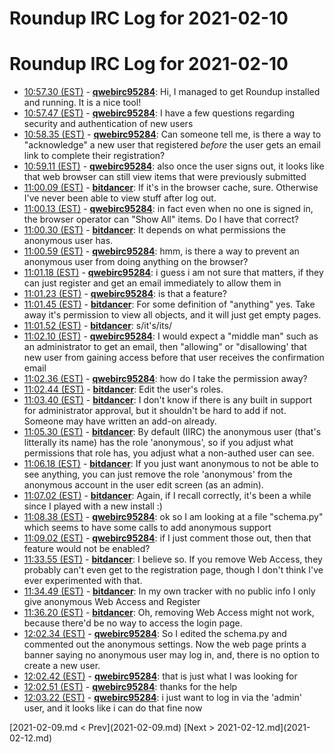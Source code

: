 # Roundup IRC Log for 2021-02-10 #
# Roundup IRC Log for 2021-02-10
* <a href="#10:57.30" id="10:57.30">10:57.30 (EST)</a> - __[qwebirc95284](https://github.com/qwebirc95284)__: Hi, I managed to get Roundup installed and running. It is a nice tool!
* <a href="#10:57.47" id="10:57.47">10:57.47 (EST)</a> - __[qwebirc95284](https://github.com/qwebirc95284)__: I have a few questions regarding security and authentication of new users
* <a href="#10:58.35" id="10:58.35">10:58.35 (EST)</a> - __[qwebirc95284](https://github.com/qwebirc95284)__: Can someone tell me, is there a way to "acknowledge" a new user that registered *before* the user gets an email link to complete their registration?
* <a href="#10:59.11" id="10:59.11">10:59.11 (EST)</a> - __[qwebirc95284](https://github.com/qwebirc95284)__: also once the user signs out, it looks like that web browser can still view items that were previously submitted
* <a href="#11:00.09" id="11:00.09">11:00.09 (EST)</a> - __[bitdancer](https://github.com/bitdancer)__: If it's in the browser cache, sure.  Otherwise I've never been able to view stuff after log out.
* <a href="#11:00.13" id="11:00.13">11:00.13 (EST)</a> - __[qwebirc95284](https://github.com/qwebirc95284)__: in fact even when no one is signed in, the browser operator can "Show All" items. Do I have that correct?
* <a href="#11:00.30" id="11:00.30">11:00.30 (EST)</a> - __[bitdancer](https://github.com/bitdancer)__: It depends on what permissions the anonymous user has.
* <a href="#11:00.59" id="11:00.59">11:00.59 (EST)</a> - __[qwebirc95284](https://github.com/qwebirc95284)__: hmm, is there a way to prevent an anonymous user from doing anything on the browser?
* <a href="#11:01.18" id="11:01.18">11:01.18 (EST)</a> - __[qwebirc95284](https://github.com/qwebirc95284)__: i guess i am not sure that matters, if they can just register and get an email immediately to allow them in
* <a href="#11:01.23" id="11:01.23">11:01.23 (EST)</a> - __[qwebirc95284](https://github.com/qwebirc95284)__: is that a feature?
* <a href="#11:01.45" id="11:01.45">11:01.45 (EST)</a> - __[bitdancer](https://github.com/bitdancer)__: For some definition of "anything" yes.  Take away it's permission to view all objects, and it will just get empty pages.
* <a href="#11:01.52" id="11:01.52">11:01.52 (EST)</a> - __[bitdancer](https://github.com/bitdancer)__: s/it's/its/
* <a href="#11:02.10" id="11:02.10">11:02.10 (EST)</a> - __[qwebirc95284](https://github.com/qwebirc95284)__: I would expect a "middle man" such as an administrator to get an email, then "allowing" or "disallowing' that new user from gaining access before that user receives the confirmation email
* <a href="#11:02.36" id="11:02.36">11:02.36 (EST)</a> - __[qwebirc95284](https://github.com/qwebirc95284)__: how do I take the permission away?
* <a href="#11:02.44" id="11:02.44">11:02.44 (EST)</a> - __[bitdancer](https://github.com/bitdancer)__: Edit the user's roles.
* <a href="#11:03.40" id="11:03.40">11:03.40 (EST)</a> - __[bitdancer](https://github.com/bitdancer)__: I don't know if there is any built in support for administrator approval, but it shouldn't be hard to add if not.  Someone may have written an add-on already.
* <a href="#11:05.30" id="11:05.30">11:05.30 (EST)</a> - __[bitdancer](https://github.com/bitdancer)__: By default (IIRC) the anonymous user (that's litterally its name) has the role 'anonymous', so if you adjust what permissions that role has, you adjust what a non-authed user can see.
* <a href="#11:06.18" id="11:06.18">11:06.18 (EST)</a> - __[bitdancer](https://github.com/bitdancer)__: If you just want anonymous to not be able to see anything, you can just remove the role 'anonymous' from the anonymous account in the user edit screen (as an admin).
* <a href="#11:07.02" id="11:07.02">11:07.02 (EST)</a> - __[bitdancer](https://github.com/bitdancer)__: Again, if I recall correctly, it's been a while since I played with a new install :)
* <a href="#11:08.38" id="11:08.38">11:08.38 (EST)</a> - __[qwebirc95284](https://github.com/qwebirc95284)__: ok so I am looking at a file "schema.py" which seems to have some calls to add anonymous support
* <a href="#11:09.02" id="11:09.02">11:09.02 (EST)</a> - __[qwebirc95284](https://github.com/qwebirc95284)__: if I just comment those out, then that feature would not be enabled?
* <a href="#11:33.55" id="11:33.55">11:33.55 (EST)</a> - __[bitdancer](https://github.com/bitdancer)__: I believe so.  If you remove Web Access, they probably can't even get to the registration page, though I don't think I've ever experimented with that.
* <a href="#11:34.49" id="11:34.49">11:34.49 (EST)</a> - __[bitdancer](https://github.com/bitdancer)__: In my own tracker with no public info I only give anonymous Web Access and Register
* <a href="#11:36.20" id="11:36.20">11:36.20 (EST)</a> - __[bitdancer](https://github.com/bitdancer)__: Oh, removing Web Access might not work, because there'd be no way to access the login page.
* <a href="#12:02.34" id="12:02.34">12:02.34 (EST)</a> - __[qwebirc95284](https://github.com/qwebirc95284)__: So I edited the schema.py and commented out the anonymous settings. Now the web page prints a banner saying no anonymous user may log in, and, there is no option to create a new user.
* <a href="#12:02.42" id="12:02.42">12:02.42 (EST)</a> - __[qwebirc95284](https://github.com/qwebirc95284)__: that is just what I was looking for
* <a href="#12:02.51" id="12:02.51">12:02.51 (EST)</a> - __[qwebirc95284](https://github.com/qwebirc95284)__: thanks for the help
* <a href="#12:03.22" id="12:03.22">12:03.22 (EST)</a> - __[qwebirc95284](https://github.com/qwebirc95284)__: i just want to log in via the 'admin' user, and it looks like i can do that fine now

<div class="inpage-footer">
[2021-02-09.md < Prev](2021-02-09.md)
[Next > 2021-02-12.md](2021-02-12.md)
</div>
